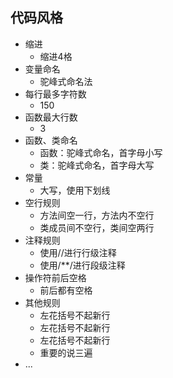 ## 代码风格

- 缩进
    + 缩进4格
- 变量命名
    + 驼峰式命名法
- 每行最多字符数
    + 150
- 函数最大行数
    + 3
- 函数、类命名
    + 函数：驼峰式命名，首字母小写
    + 类：驼峰式命名，首字母大写
- 常量
    + 大写，使用下划线
- 空行规则
    + 方法间空一行，方法内不空行
    + 类成员间不空行，类间空两行
- 注释规则
    + 使用//进行行级注释
    + 使用/**/进行段级注释
- 操作符前后空格
    + 前后都有空格
- 其他规则
    + 左花括号不起新行
    + 左花括号不起新行
    + 左花括号不起新行
    + 重要的说三遍
- ...
